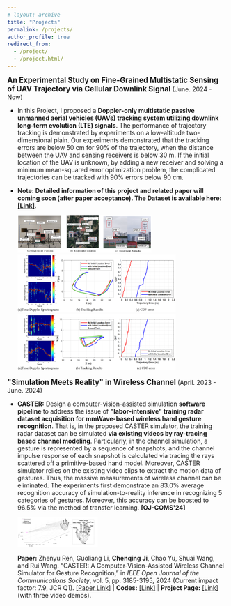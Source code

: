 ```yaml
---
# layout: archive
title: "Projects"
permalink: /projects/
author_profile: true
redirect_from:
  - /project/
  - /project.html/
---
```


<big>**An Experimental Study on Fine-Grained Multistatic Sensing of UAV Trajectory via Cellular Downlink Signal**</big>&nbsp;(June. 2024 - Now)

- In this Project, I proposed a **Doppler-only multistatic passive unmanned aerial vehicles (UAVs) tracking system utilizing downlink long-term evolution (LTE) signals**. The performance of trajectory tracking is demonstrated by experiments on a low-altitude two-dimensional plain. Our experiments demonstrated that the tracking errors are below 50 cm for 90% of the trajectory, when the distance between the UAV and sensing receivers is below 30 m. If the initial location of the UAV is unknown, by adding a new receiver and solving a minimum mean-squared error optimization problem, the complicated trajectories can be tracked with 90% errors below 90 cm.

- **Note: Detailed information of this project and related paper will coming soon (after paper acceptance). The Dataset is available here: [[Link]](https://lasso525.quickconnect.cn/d/s/12gRTWCXynuW6Srov7kWhZRYhru1LXts/9QsN_gaKp7aB1_PTxVsC76w9JUuBhOLb-ebfgm6_tJgw)**.

  <img src="../images/Experiment.png" style="zoom:30%;" />
  <img src="../images/Result_U_shaped.png" style="zoom:35.5%;" />
  <img src="../images/Result_triangle.png" style="zoom:35.5%;" />

<big>**"Simulation Meets Reality" in Wireless Channel**</big>&nbsp;(April. 2023 - June. 2024)

- **CASTER:** Design a computer-vision-assisted simulation **software pipeline** to address the issue of **"labor-intensive" training radar dataset acquisition for mmWave-based wireless hand gesture recognition**. That is, in the proposed CASTER simulator, the training radar dataset can be simulated **via existing videos by ray-tracing based channel modeling**. Particularly, in the channel simulation, a gesture is represented by a sequence of snapshots, and the channel impulse response of each snapshot is calculated via tracing the rays scattered off a primitive-based hand model. Moreover, CASTER simulator relies on the existing video clips to extract the motion data of gestures. Thus, the massive measurements of wireless channel can be eliminated. The experiments first demonstrate an 83.0% average recognition accuracy of simulation-to-reality inference in recognizing 5 categories of gestures. Moreover, this accuracy can be boosted to 96.5% via the method of transfer learning. **[OJ-COMS'24]**

  <img src="../images/channel_simulation.png" style="zoom:18%;" />

  **Paper:** Zhenyu Ren, Guoliang Li, <strong>Chenqing Ji</strong>, Chao Yu, Shuai Wang, and Rui Wang. “CASTER: A Computer-Vision-Assisted Wireless Channel Simulator for Gesture Recognition,” in <i>IEEE Open Journal of the Communications Society</i>, vol. 5, pp. 3185-3195, 2024 (Current impact factor: 7.9, JCR Q1). [[Paper Link]](../files/Ji-CASTER.pdf) | **Codes:** [[Link]](https://github.com/rzy0901/testSpectrogram) | **Project Page:** [[Link]](https://lasso-sustech.github.io/CASTER/) (with three video demos).

